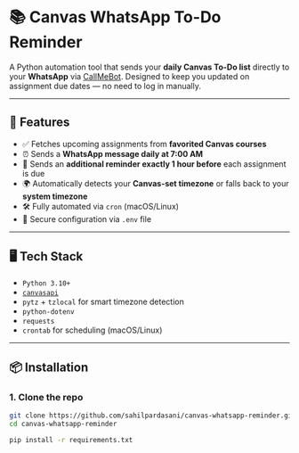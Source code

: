 # 📚 Canvas WhatsApp To-Do Reminder

A Python automation tool that sends your **daily Canvas To-Do list** directly to your **WhatsApp** via [CallMeBot](https://www.callmebot.com/). Designed to keep you updated on assignment due dates — no need to log in manually.

---

## 🚀 Features

- ✅ Fetches upcoming assignments from **favorited Canvas courses**
- ⏰ Sends a **WhatsApp message daily at 7:00 AM**
- 🔔 Sends an **additional reminder exactly 1 hour before** each assignment is due
- 🌍 Automatically detects your **Canvas-set timezone** or falls back to your **system timezone**
- 🛠️ Fully automated via `cron` (macOS/Linux)
- 🔐 Secure configuration via `.env` file

---

## 🖥️ Tech Stack

- `Python 3.10+`
- [`canvasapi`](https://github.com/ucfopen/canvasapi)
- `pytz` + `tzlocal` for smart timezone detection
- `python-dotenv`
- `requests`
- `crontab` for scheduling (macOS/Linux)

---

## 📦 Installation

### 1. Clone the repo
```bash
git clone https://github.com/sahilpardasani/canvas-whatsapp-reminder.git
cd canvas-whatsapp-reminder

pip install -r requirements.txt

